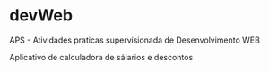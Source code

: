 # devWeb
APS - Atividades praticas supervisionada de Desenvolvimento WEB

Aplicativo de calculadora de sálarios e descontos
